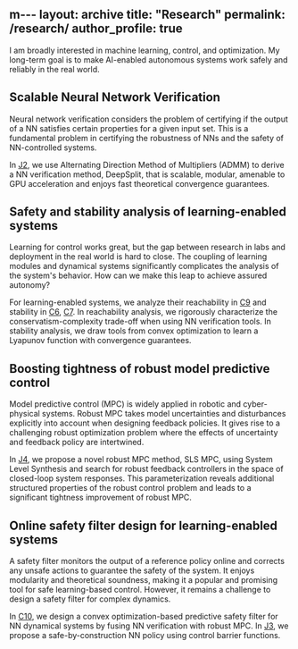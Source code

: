 m---
layout: archive
title: "Research"
permalink: /research/
author_profile: true
---

I am broadly interested in machine learning, control, and optimization. My long-term goal is to make AI-enabled autonomous systems work safely and reliably in the real world. 

## Scalable Neural Network Verification
<!-- <img src="/files/admm_module.png" alt="ADMM modules for NN verification" width="100"/> -->
<!-- <img src="/files/admm_module.png" width="100"/> -->

Neural network verification considers the problem of certifying if the output of a NN satisfies certain properties for a given input set. This is a fundamental problem in certifying the robustness of NNs and the safety of NN-controlled systems. 

In [J2](https://ieeexplore.ieee.org/abstract/document/9811356), we use Alternating Direction Method of Multipliers (ADMM) to derive a NN verification method, DeepSplit, that is scalable, modular, amenable to GPU acceleration and enjoys fast theoretical convergence guarantees. 

## Safety and stability analysis of learning-enabled systems
<!-- <img src="/files/ROA_NN.png" alt="region of attraction estimation of NN-controlled system" width="200"/> -->

Learning for control works great, but the gap between research in labs and deployment in the real world is hard to close. The coupling of learning modules and dynamical systems significantly complicates the analysis of the system's behavior. How can we make this leap to achieve assured autonomy?

For learning-enabled systems, we analyze their reachability in [C9](https://arxiv.org/abs/2209.11827) and stability in [C6](https://arxiv.org/abs/2012.12015), [C7](https://arxiv.org/abs/2110.00731). In reachability analysis, we rigorously characterize the conservatism-complexity trade-off when using NN verification tools. In stability analysis, we draw tools from convex optimization to learn a Lyapunov function with convergence guarantees.

## Boosting tightness of robust model predictive control
<!-- <img src="/files/random_comparison.png" alt="Tightness comparison of robust MPC methods on random examples. The higher the better." width="50"/> -->

Model predictive control (MPC) is widely applied in robotic and cyber-physical systems. Robust MPC takes model uncertainties and disturbances explicitly into account when designing feedback policies. It gives rise to a challenging robust optimization problem where the effects of uncertainty and feedback policy are intertwined. 

In [J4](https://arxiv.org/pdf/2203.11375.pdf),  we propose a novel robust MPC method, SLS MPC, using System Level Synthesis and search for robust feedback controllers in the space of closed-loop system responses. This parameterization reveals additional structured properties of the robust control problem and leads to a significant tightness improvement of robust MPC. 

## Online safety filter design for learning-enabled systems
<!-- <img src="/files/gauge_CBF.png" alt="Safe-by-construction NN controller using a control barrier function." width="200"/> -->

A safety filter monitors the output of a reference policy online and corrects any unsafe actions to guarantee the safety of the system. It enjoys modularity and theoretical soundness, making it a popular and promising tool for safe learning-based control. However, it remains a challenge to design a safety filter for complex dynamics. 

In [C10](https://arxiv.org/abs/2308.08086), we design a convex optimization-based predictive safety filter for NN dynamical systems by fusing NN verification with robust MPC.  In [J3](https://arxiv.org/abs/2209.10034), we propose a safe-by-construction NN policy using control barrier functions. 
